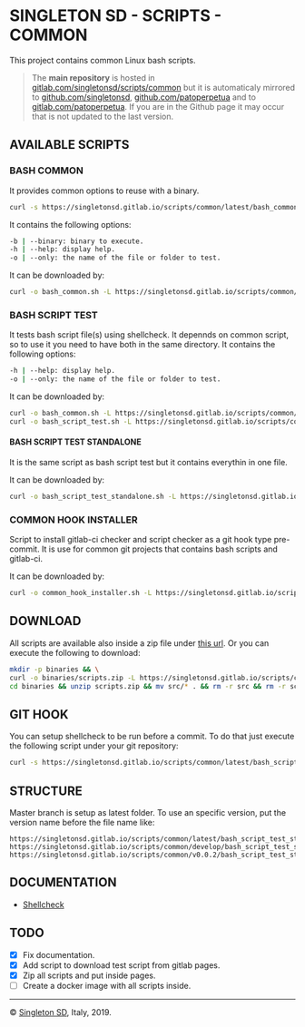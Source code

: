 # SINGLETON SD - SCRIPTS - COMMON

This project contains common Linux bash scripts.

> The **main repository** is hosted in [gitlab.com/singletonsd/scripts/common](https://gitlab.com/singletonsd/scripts/common.git) but it is automaticaly mirrored to [github.com/singletonsd](https://github.com/singletonsd/scripts-common.git), [github.com/patoperpetua](https://github.com/patoperpetua/scripts-common.git) and to [gitlab.com/patoperpetua](https://gitlab.com/patoperpetua/scripts-common.git). If you are in the Github page it may occur that is not updated to the last version.

## AVAILABLE SCRIPTS

### BASH COMMON

It provides common options to reuse with a binary.

```bash
curl -s https://singletonsd.gitlab.io/scripts/common/latest/bash_common.sh | bash /dev/stdin -b="${BINARY_NAME}"
```

It contains the following options:

```bash
-b | --binary: binary to execute.
-h | --help: display help.
-o | --only: the name of the file or folder to test.
```

It can be downloaded by:

```bash
curl -o bash_common.sh -L https://singletonsd.gitlab.io/scripts/common/latest/bash_common.sh
```

### BASH SCRIPT TEST

It tests bash script file(s) using shellcheck. It depennds on common script, so to use it you need to have both in the same directory. It contains the following options:

```bash
-h | --help: display help.
-o | --only: the name of the file or folder to test.
```

It can be downloaded by:

```bash
curl -o bash_common.sh -L https://singletonsd.gitlab.io/scripts/common/latest/bash_common.sh && \
curl -o bash_script_test.sh -L https://singletonsd.gitlab.io/scripts/common/latest/bash_script_test.sh
```

#### BASH SCRIPT TEST STANDALONE

It is the same script as bash script test but it contains everythin in one file.

It can be downloaded by:

```bash
curl -o bash_script_test_standalone.sh -L https://singletonsd.gitlab.io/scripts/common/latest/bash_script_test_standalone.sh
```

### COMMON HOOK INSTALLER

Script to install gitlab-ci checker and script checker as a git hook type pre-commit. It is use for common git projects that contains bash scripts and gitlab-ci.

It can be downloaded by:

```bash
curl -o common_hook_installer.sh -L https://singletonsd.gitlab.io/scripts/common/latest/common_hook_installer.sh
```

## DOWNLOAD

All scripts are available also inside a zip file under [this url](https://singletonsd.gitlab.io/scripts/common/latest/scripts.zip). Or you can execute the following to download:

```bash
mkdir -p binaries && \
curl -o binaries/scripts.zip -L https://singletonsd.gitlab.io/scripts/common/latest/scripts.zip && \
cd binaries && unzip scripts.zip && mv src/* . && rm -r src && rm -r scripts.zip && cd ..
```

## GIT HOOK

You can setup shellcheck to be run before a commit. To do that just execute the following script under your git repository:

```bash
curl -s https://singletonsd.gitlab.io/scripts/common/latest/bash_script_test_hook_installer.sh | bash /dev/stdin
```

## STRUCTURE

Master branch is setup as latest folder. To use an specific version, put the version name before the file name like:

```url
https://singletonsd.gitlab.io/scripts/common/latest/bash_script_test_standalone.sh
https://singletonsd.gitlab.io/scripts/common/develop/bash_script_test_standalone.sh
https://singletonsd.gitlab.io/scripts/common/v0.0.2/bash_script_test_standalone.sh
```

## DOCUMENTATION

- [Shellcheck](https://github.com/koalaman/shellcheck)

## TODO

- [X] Fix documentation.
- [X] Add script to download test script from gitlab pages.
- [X] Zip all scripts and put inside pages.
- [ ] Create a docker image with all scripts inside.

----------------------

© [Singleton SD](http://www.singletonsd.com), Italy, 2019.
